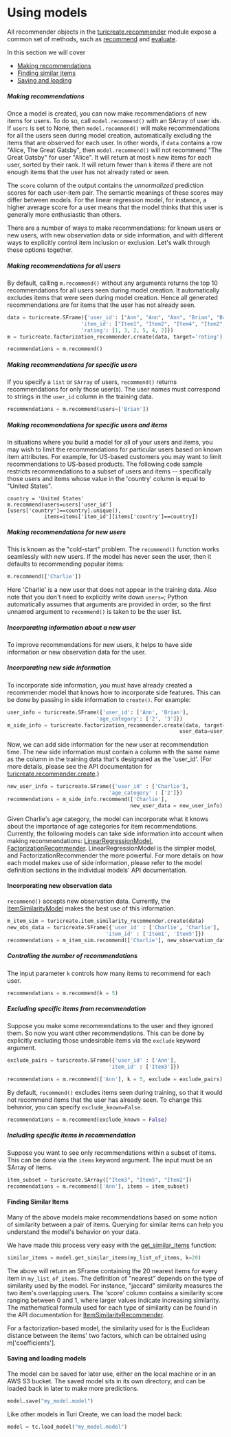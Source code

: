 # Using models

All recommender objects in the
[turicreate.recommender](https://apple.github.io/turicreate/docs/api/turicreate.toolkits.recommender.html)
module expose a common set of methods, such as
[recommend](https://apple.github.io/turicreate/docs/api/generated/turicreate.recommender.factorization_recommender.FactorizationRecommender.recommend.html#turicreate.recommender.factorization_recommender.FactorizationRecommender.recommend)
and
[evaluate](https://apple.github.io/turicreate/docs/api/generated/turicreate.recommender.factorization_recommender.FactorizationRecommender.evaluate.html).

In this section we will cover

- [Making recommendations](#making-recommendations)
- [Finding similar items](#finding-similar-items)
- [Saving and loading](#saving-and-loading-models)

##### Making recommendations

Once a model is created, you can now make recommendations of new items
for users.  To do so, call `model.recommend()` with an SArray of user
ids.  If `users` is set to None, then `model.recommend()` will make
recommendations for all the users seen during model creation, automatically
excluding the items that are observed for each user.  In other words, if
`data` contains a row "Alice, The Great Gatsby", then
`model.recommend()` will not recommend "The Great Gatsby" for user
"Alice".  It will return at most `k` new items for each user, sorted by
their rank.  It will return fewer than `k` items if there are not enough
items that the user has not already rated or seen.

The `score` column of the output contains the *unnormalized*
prediction scores for each user-item pair.  The semantic meanings of
these scores may differ between models.  For the linear regression
model, for instance, a higher average score for a user means that the
model thinks that this user is generally more enthusiastic than
others.

There are a number of ways to make recommendations: for known users or
new users, with new observation data or side information, and with
different ways to explicitly control item inclusion or exclusion.  Let's
walk through these options together.

##### Making recommendations for all users

By default, calling `m.recommend()` without any arguments returns the
top 10 recommendations for all users seen during model creation.  It
automatically excludes items that were seen during model creation. Hence
all generated recommendations are for items that the user has not
already seen.

```python
data = turicreate.SFrame({'user_id': ["Ann", "Ann", "Ann", "Brian", "Brian", "Brian"],
                  		'item_id': ["Item1", "Item2", "Item4", "Item2", "Item3", "Item5"],
                  		'rating': [1, 3, 2, 5, 4, 2]})
m = turicreate.factorization_recommender.create(data, target='rating')

recommendations = m.recommend()
```

##### Making recommendations for specific users

If you specify a `list` or `SArray` of users, `recommend()` returns
recommendations for only those user(s). The user names must correspond
to strings in the `user_id` column in the training data.

```python
recommendations = m.recommend(users=['Brian'])
```

##### Making recommendations for specific users and items

In situations where you build a model for all of your users and items,
you may wish to limit the recommendations for particular users based on
known item attributes. For example, for US-based customers you may want
to limit recommendations to US-based products. The following code sample
restricts recommendations to a subset of users and items -- specifically
those users and items whose value in the 'country' column is equal to
"United States".

```
country = 'United States'
m.recommend(users=users['user_id'][users['country']==country].unique(),
            items=items['item_id'][items['country']==country])
```

##### Making recommendations for new users

This is known as the "cold-start" problem.  The `recommend()` function
works seamlessly with new users. If the model has never seen the user,
then it defaults to recommending popular items:

```python
m.recommend(['Charlie'])
```

Here 'Charlie' is a new user that does not appear in the training data.
Also note that you don't need to explicitly write down `users=`; Python
automatically assumes that arguments are provided in order, so the first
unnamed argument to `recommend()` is taken to be the user list.


##### Incorporating information about a new user

To improve recommendations for new users, it helps to have side
information or new observation data for the user.

##### Incorporating new side information

To incorporate side information, you must have already created a
recommender model that knows how to incorporate side features.  This can
be done by passing in side information to `create()`.  For example:

```python
user_info = turicreate.SFrame({'user_id': ['Ann', 'Brian'],
                       		 'age_category': ['2', '3']})
m_side_info = turicreate.factorization_recommender.create(data, target='rating',
           		      		                            user_data=user_info)
```

Now, we can add side information for the new user at recommendation
time. The new side information must contain a column with the same name
as the column in the training data that's designated as the 'user_id'.
(For more details, please see the API documentation for
[turicreate.recommender.create](https://apple.github.io/turicreate/docs/api/generated/turicreate.recommender.create.html#turicreate.recommender.create).)

```python
new_user_info = turicreate.SFrame({'user_id' : ['Charlie'],
								 'age_category' : ['2']})
recommendations = m_side_info.recommend(['Charlie'],
										new_user_data = new_user_info)
```

Given Charlie's age category, the model can incorporate what it knows about the importance of age categories for item recommendations.  Currently, the following models can take side information into account when making recommendations: [LinearRegressionModel](https://apple.github.io/turicreate/docs/api/generated/turicreate.linear_regression.LinearRegression.html), [FactorizationRecommender](https://apple.github.io/turicreate/docs/api/generated/turicreate.recommender.factorization_recommender.FactorizationRecommender.html#turicreate.recommender.factorization_recommender.FactorizationRecommender).  LinearRegressionModel is the simpler model, and FactorizationRecommender the more powerful.  For more details on how each model makes use of side information, please refer to the model definition sections in the individual models' API documentation.

#### Incorporating new observation data

`recommend()` accepts new observation data. Currently, the [ItemSimilarityModel](https://apple.github.io/turicreate/docs/api/generated/turicreate.recommender.item_similarity_recommender.ItemSimilarityRecommender.html) makes the best use of this information.

```python
m_item_sim = turicreate.item_similarity_recommender.create(data)
new_obs_data = turicreate.SFrame({'user_id' : ['Charlie', 'Charlie'],
	                        	'item_id' : ['Item1', 'Item5']})
recommendations = m_item_sim.recommend(['Charlie'], new_observation_data = new_obs_data)
```

##### Controlling the number of recommendations

The input parameter `k` controls how many items to recommend for each user.

```python
recommendations = m.recommend(k = 5)
```

##### Excluding specific items from recommendation

Suppose you make some recommendations to the user and they ignored them.
So now you want other recommendations.  This can be done by explicitly
excluding those undesirable items via the `exclude` keyword argument.

```python
exclude_pairs = turicreate.SFrame({'user_id' : ['Ann'],
                           		 'item_id' : ['Item3']})

recommendations = m.recommend(['Ann'], k = 5, exclude = exclude_pairs)
```

By default, `recommend()` excludes items seen during training, so that
it would not recommend items that the user has already seen.  To change
this behavior, you can specify `exclude_known=False`.

```python
recommendations = m.recommend(exclude_known = False)
```

##### Including specific items in recommendation

Suppose you want to see only recommendations within a subset of items.
This can be done via the `items` keyword argument.  The input must be an
SArray of items.

```python
item_subset = turicreate.SArray(["Item3", "Item5", "Item2"])
recommendations = m.recommend(['Ann'], items = item_subset)
```

#### Finding Similar Items

Many of the above models make recommendations based on some notion of
similarity between a pair of items. Querying for similar items can help
you understand the model's behavior on your data.

We have made this process very easy with the
[get_similar_items](https://apple.github.io/turicreate/docs/api/generated/turicreate.recommender.item_similarity_recommender.ItemSimilarityRecommender.get_similar_items.html#turicreate.recommender.item_similarity_recommender.ItemSimilarityRecommender.get_similar_items)
function:

```python
similar_items = model.get_similar_items(my_list_of_items, k=20)
```

The above will return an SFrame containing the 20 nearest items for
every item in `my_list_of_items`. The definition of "nearest" depends on
the type of similarity used by the model. For instance, "jaccard"
similarity measures the two item's overlapping users. The 'score' column
contains a similarity score ranging between 0 and 1, where larger values
indicate increasing similarity. The mathematical formula used for each
type of similarity can be found in the API documentation for
[ItemSimilarityRecommender](https://apple.github.io/turicreate/docs/api/generated/turicreate.recommender.item_similarity_recommender.ItemSimilarityRecommender.html#turicreate.recommender.item_similarity_recommender.ItemSimilarityRecommender).

For a factorization-based model, the similarity used for is the
Euclidean distance between the items' two factors, which can be obtained
using m['coefficients'].

#### Saving and loading models

The model can be saved for later use, either on the local machine or in
an AWS S3 bucket. The saved model sits in its own directory, and can be
loaded back in later to make more predictions.

```python
model.save("my_model.model")
```
Like other models in Turi Create, we can load the model back:

```python
model = tc.load_model("my_model.model")
```
